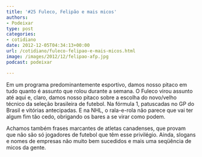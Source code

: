 ```yaml
---
title: '#25 Fuleco, Felipão e mais micos'
authors:
- Podeixar
type: post
categories:
- cotidiano
date: 2012-12-05T04:34:13+00:00
url: /cotidiano/fuleco-felipao-e-mais-micos.html
image: /images/2012/12/felipao-afp.jpg
podcast: podeixar

---
```

Em um programa predominantemente esportivo, damos nosso pitaco em tudo quanto é assunto que rolou durante a semana. O Fuleco virou assunto até aqui e, claro, damos nosso pitaco sobre a escolha do novo/velho técnico da seleção brasileira de futebol. Na fórmula 1, patuscadas no GP do Brasil e vitórias antecipadas. E na NHL, o rala-e-rola não parece que vai ter algum fim tão cedo, obrigando os bares a se virar como podem.

Achamos também frases marcantes de atletas canadenses, que provam que não são só jogadores de futebol que têm esse privilégio. Ainda, slogans e nomes de empresas não muito bem sucedidos e mais uma seqüência de micos da gente.